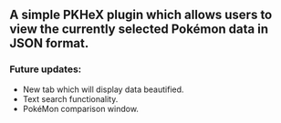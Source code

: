 ## A simple PKHeX plugin which allows users to view the currently selected Pokémon data in JSON format.

### Future updates:
- New tab which will display data beautified.
- Text search functionality.
- PokéMon comparison window.
